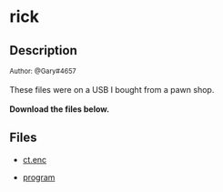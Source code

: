 # rick

## Description

<small>Author: @Gary#4657</small><br><br>These files were on a USB I bought from a pawn shop. <br><br> <b>Download the files below.</b>


## Files

* [ct.enc](files/ct.enc)

* [program](files/program)

